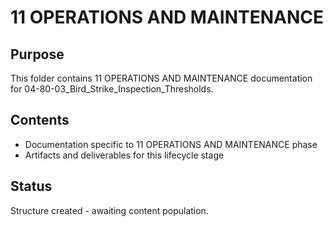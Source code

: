 # 11 OPERATIONS AND MAINTENANCE

## Purpose
This folder contains 11 OPERATIONS AND MAINTENANCE documentation for 04-80-03_Bird_Strike_Inspection_Thresholds.

## Contents
- Documentation specific to 11 OPERATIONS AND MAINTENANCE phase
- Artifacts and deliverables for this lifecycle stage

## Status
Structure created - awaiting content population.
